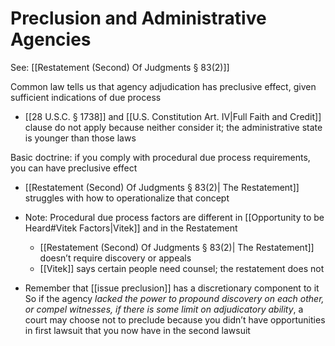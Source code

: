 # Preclusion and Administrative Agencies
See: [[Restatement (Second) Of Judgments § 83(2)]]

Common law tells us that agency adjudication has preclusive effect, given sufficient indications of due process 
-   [[28 U.S.C. § 1738]] and [[U.S. Constitution Art. IV|Full Faith and Credit]] clause do not apply because neither consider it; the administrative state is younger than those laws

Basic doctrine: if you comply with procedural due process requirements, you can have preclusive effect
-   [[Restatement (Second) Of Judgments § 83(2)| The Restatement]] struggles with how to operationalize that concept 
-   Note: Procedural due process factors are different in [[Opportunity to be Heard#Vitek Factors|Vitek]] and in the Restatement 
	* [[Restatement (Second) Of Judgments § 83(2)| The Restatement]] doesn’t require discovery or appeals 
	* [[Vitek]] says certain people need counsel; the restatement does not 
    
-   Remember that [[issue preclusion]] has a discretionary component to it 
So if the agency *lacked the power to propound discovery on each other, or compel witnesses, if there is some limit on adjudicatory ability*, a court may choose not to preclude because you didn’t have opportunities in first lawsuit that you now have in the second lawsuit